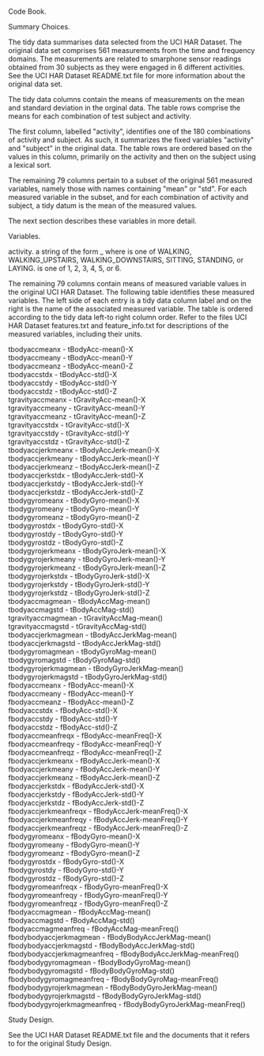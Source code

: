 Code Book.

Summary Choices.

The tidy data summarises data selected from the UCI HAR Dataset. The
original data set comprises 561 measurements from the time and
frequency domains. The measurements are related to smarphone sensor
readings obtained from 30 subjects as they were engaged in 6 different
activities. See the UCI HAR Dataset README.txt file for more
information about the original data set.

The tidy data columns contain the means of measurements on the mean
and standard deviation in the orginal data. The table rows comprise
the means for each combination of test subject and activity.

The first column, labelled "activity", identifies one of the 180
combinations of activity and subject. As such, it summarizes the fixed
variables "activity" and "subject" in the original data. The table
rows are ordered based on the values in this column, primarily on the
activity and then on the subject using a lexical sort.

The remaining 79 columns pertain to a subset of the original 561
measured variables, namely those with names containing "mean" or
"std". For each measured variable in the subset, and for each
combination of activity and subject, a tidy datum is the mean of the
measured values.

The next section describes these variables in more detail.

Variables.

activity.
  a string of the form <activity label>_<subject id> where
    <activity label> is one of 
      WALKING, WALKING_UPSTAIRS, WALKING_DOWNSTAIRS, 
      SITTING, STANDING, or LAYING.
    <subject id> is one of 1, 2, 3, 4, 5, or 6.

The remaining 79 columns contain means of measured variable values in
the original UCI HAR Dataset. The following table identifies these
measured variables.  The left side of each entry is a tidy data column
label and on the right is the name of the associated measured
variable.  The table is ordered according to the tidy data left-to
right column order. Refer to the files UCI HAR Dataset features.txt
and feature_info.txt for descriptions of the measured variables,
including their units.

  tbodyaccmeanx - tBodyAcc-mean()-X                             
  tbodyaccmeany - tBodyAcc-mean()-Y                             
  tbodyaccmeanz - tBodyAcc-mean()-Z                             
  tbodyaccstdx - tBodyAcc-std()-X                               
  tbodyaccstdy - tBodyAcc-std()-Y                               
  tbodyaccstdz - tBodyAcc-std()-Z                               
  tgravityaccmeanx - tGravityAcc-mean()-X                       
  tgravityaccmeany - tGravityAcc-mean()-Y                       
  tgravityaccmeanz - tGravityAcc-mean()-Z                       
  tgravityaccstdx - tGravityAcc-std()-X                         
  tgravityaccstdy - tGravityAcc-std()-Y                         
  tgravityaccstdz - tGravityAcc-std()-Z                         
  tbodyaccjerkmeanx - tBodyAccJerk-mean()-X                     
  tbodyaccjerkmeany - tBodyAccJerk-mean()-Y                     
  tbodyaccjerkmeanz - tBodyAccJerk-mean()-Z                     
  tbodyaccjerkstdx - tBodyAccJerk-std()-X                       
  tbodyaccjerkstdy - tBodyAccJerk-std()-Y                       
  tbodyaccjerkstdz - tBodyAccJerk-std()-Z                       
  tbodygyromeanx - tBodyGyro-mean()-X                           
  tbodygyromeany - tBodyGyro-mean()-Y                           
  tbodygyromeanz - tBodyGyro-mean()-Z                           
  tbodygyrostdx - tBodyGyro-std()-X                             
  tbodygyrostdy - tBodyGyro-std()-Y                             
  tbodygyrostdz - tBodyGyro-std()-Z                             
  tbodygyrojerkmeanx - tBodyGyroJerk-mean()-X                   
  tbodygyrojerkmeany - tBodyGyroJerk-mean()-Y                   
  tbodygyrojerkmeanz - tBodyGyroJerk-mean()-Z                   
  tbodygyrojerkstdx - tBodyGyroJerk-std()-X                     
  tbodygyrojerkstdy - tBodyGyroJerk-std()-Y                     
  tbodygyrojerkstdz - tBodyGyroJerk-std()-Z                     
  tbodyaccmagmean - tBodyAccMag-mean()                          
  tbodyaccmagstd - tBodyAccMag-std()                            
  tgravityaccmagmean - tGravityAccMag-mean()                    
  tgravityaccmagstd - tGravityAccMag-std()                      
  tbodyaccjerkmagmean - tBodyAccJerkMag-mean()                  
  tbodyaccjerkmagstd - tBodyAccJerkMag-std()                    
  tbodygyromagmean - tBodyGyroMag-mean()                        
  tbodygyromagstd - tBodyGyroMag-std()                          
  tbodygyrojerkmagmean - tBodyGyroJerkMag-mean()                
  tbodygyrojerkmagstd - tBodyGyroJerkMag-std()                  
  fbodyaccmeanx - fBodyAcc-mean()-X                             
  fbodyaccmeany - fBodyAcc-mean()-Y                             
  fbodyaccmeanz - fBodyAcc-mean()-Z                             
  fbodyaccstdx - fBodyAcc-std()-X                               
  fbodyaccstdy - fBodyAcc-std()-Y                               
  fbodyaccstdz - fBodyAcc-std()-Z                               
  fbodyaccmeanfreqx - fBodyAcc-meanFreq()-X                     
  fbodyaccmeanfreqy - fBodyAcc-meanFreq()-Y                     
  fbodyaccmeanfreqz - fBodyAcc-meanFreq()-Z                     
  fbodyaccjerkmeanx - fBodyAccJerk-mean()-X                     
  fbodyaccjerkmeany - fBodyAccJerk-mean()-Y                     
  fbodyaccjerkmeanz - fBodyAccJerk-mean()-Z                     
  fbodyaccjerkstdx - fBodyAccJerk-std()-X                       
  fbodyaccjerkstdy - fBodyAccJerk-std()-Y                       
  fbodyaccjerkstdz - fBodyAccJerk-std()-Z                       
  fbodyaccjerkmeanfreqx - fBodyAccJerk-meanFreq()-X             
  fbodyaccjerkmeanfreqy - fBodyAccJerk-meanFreq()-Y             
  fbodyaccjerkmeanfreqz - fBodyAccJerk-meanFreq()-Z             
  fbodygyromeanx - fBodyGyro-mean()-X                           
  fbodygyromeany - fBodyGyro-mean()-Y                           
  fbodygyromeanz - fBodyGyro-mean()-Z                           
  fbodygyrostdx - fBodyGyro-std()-X                             
  fbodygyrostdy - fBodyGyro-std()-Y                             
  fbodygyrostdz - fBodyGyro-std()-Z                             
  fbodygyromeanfreqx - fBodyGyro-meanFreq()-X                   
  fbodygyromeanfreqy - fBodyGyro-meanFreq()-Y                   
  fbodygyromeanfreqz - fBodyGyro-meanFreq()-Z                   
  fbodyaccmagmean - fBodyAccMag-mean()                          
  fbodyaccmagstd - fBodyAccMag-std()                            
  fbodyaccmagmeanfreq - fBodyAccMag-meanFreq()                  
  fbodybodyaccjerkmagmean - fBodyBodyAccJerkMag-mean()          
  fbodybodyaccjerkmagstd - fBodyBodyAccJerkMag-std()            
  fbodybodyaccjerkmagmeanfreq - fBodyBodyAccJerkMag-meanFreq()  
  fbodybodygyromagmean - fBodyBodyGyroMag-mean()                
  fbodybodygyromagstd - fBodyBodyGyroMag-std()                  
  fbodybodygyromagmeanfreq - fBodyBodyGyroMag-meanFreq()        
  fbodybodygyrojerkmagmean - fBodyBodyGyroJerkMag-mean()        
  fbodybodygyrojerkmagstd - fBodyBodyGyroJerkMag-std()          
  fbodybodygyrojerkmagmeanfreq - fBodyBodyGyroJerkMag-meanFreq()

Study Design.

See the UCI HAR Dataset README.txt file and the documents that it
refers to for the original Study Design.

